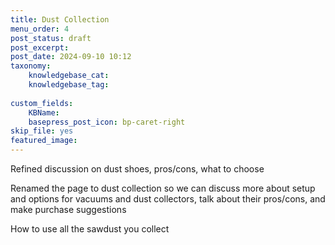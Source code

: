 ```yaml
---
title: Dust Collection
menu_order: 4
post_status: draft
post_excerpt: 
post_date: 2024-09-10 10:12
taxonomy:
    knowledgebase_cat: 
    knowledgebase_tag:
        
custom_fields:
    KBName: 
    basepress_post_icon: bp-caret-right
skip_file: yes
featured_image: 
---
```

Refined discussion on dust shoes, pros/cons, what to choose

Renamed the page to dust collection so we can discuss more about setup and options for vacuums and dust collectors, talk about their pros/cons, and make purchase suggestions

How to use all the sawdust you collect
